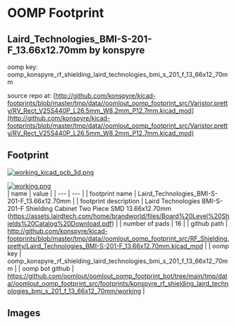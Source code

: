 # OOMP Footprint  
## Laird_Technologies_BMI-S-201-F_13.66x12.70mm  by konspyre  
  
oomp key: oomp_konspyre_rf_shielding_laird_technologies_bmi_s_201_f_13_66x12_70mm  
  
source repo at: [http://github.com/konspyre/kicad-footprints/blob/master/tmp/data//oomlout_oomp_footprint_src/Varistor.pretty/RV_Rect_V25S440P_L26.5mm_W8.2mm_P12.7mm.kicad_mod](http://github.com/konspyre/kicad-footprints/blob/master/tmp/data//oomlout_oomp_footprint_src/Varistor.pretty/RV_Rect_V25S440P_L26.5mm_W8.2mm_P12.7mm.kicad_mod)  
## Footprint  
  
[![working_kicad_pcb_3d.png](working_kicad_pcb_3d_600.png)](working_kicad_pcb_3d.png)  
  
[![working.png](working_600.png)](working.png)  
| name | value | 
| --- | --- | 
| footprint name | Laird_Technologies_BMI-S-201-F_13.66x12.70mm | 
| footprint description | Laird Technologies BMI-S-201-F Shielding Cabinet Two Piece SMD 13.66x12.70mm (https://assets.lairdtech.com/home/brandworld/files/Board%20Level%20Shields%20Catalog%20Download.pdf) | 
| number of pads | 16 | 
| github path | http://github.com/konspyre/kicad-footprints/blob/master/tmp/data//oomlout_oomp_footprint_src/RF_Shielding.pretty/Laird_Technologies_BMI-S-201-F_13.66x12.70mm.kicad_mod | 
| oomp key | oomp_konspyre_rf_shielding_laird_technologies_bmi_s_201_f_13_66x12_70mm | 
| oomp bot github | https://github.com/oomlout/oomlout_oomp_footprint_bot/tree/main/tmp/data//oomlout_oomp_footprint_src/footprints/konspyre_rf_shielding_laird_technologies_bmi_s_201_f_13_66x12_70mm/working | 
## Images  

